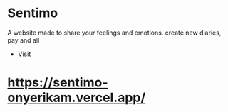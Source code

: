 # Sentimo
A website made to share your feelings and emotions. create new diaries, pay and all

- Visit
# https://sentimo-onyerikam.vercel.app/
